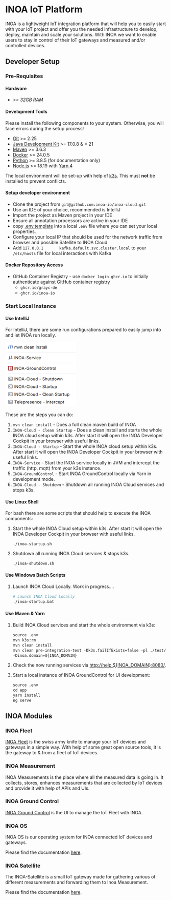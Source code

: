 # INOA IoT Platform

INOA is a lightweight IoT integration platform that
will help you to easily start with your IoT project and offer you the needed infrastructure to develop, deploy, maintain
and scale your solutions. With INOA we want to enable users to stay in control of their IoT gateways and measured and/or
controlled devices.

## Developer Setup

### Pre-Requisites

#### Hardware

* *>= 32GB RAM*

#### Development Tools

Please install the following components to your system. Otherwise, you will face errors during the setup process!

* [Git](https://git-scm.com/) >= 2.25
* [Java Development Kit](https://openjdk.org/install/) >= 17.0.8 & < 21
* [Maven](https://maven.apache.org/) >= 3.6.3
* [Docker](https://www.docker.com/) >= 24.0.5
* [Python](https://www.python.org/) >= 3.8.5 (for documentation only)
* [Node.js](https://nodejs.org/en/download/package-manager) >= 18.19 with [Yarn 4](https://yarnpkg.com/getting-started/install)

The local environment will be set-up with help of [k3s](https://k3s.io/). This must **not** be installed to prevent conflicts.

#### Setup developer environment

* Clone the project from `git@github.com:inoa-io/inoa-cloud.git`
* Use an IDE of your choice, recommended is IntelliJ
* Import the project as Maven project in your IDE
* Ensure all annotation processors are active in your IDE
* copy [.env.template](.env.template) into a local `.env` file where you can set your local properties.
* Configure your local IP that should be used for the network traffic from browser and possible Satellite to INOA Cloud
* Add `127.0.0.1       kafka.default.svc.cluster.local` to your `/etc/hosts` file for local interactions with Kafka

#### Docker Repository Access

* GitHub Container Registry - use `docker login ghcr.io` to initially authenticate against GitHub container registry
  * `ghcr.io/grayc-de`
  * `ghcr.io/inoa-io`

### Start Local Instance

#### Use IntelliJ

For IntelliJ, there are some run configurations prepared to easily jump into and let INOA run locally.

![intellij-run](docs/assets/intellij-run.png)

These are the steps you can do:

1. `mvn clean install` - Does a full clean maven build of INOA
2. `INOA-Cloud - Clean Startup` - Does a clean install and starts the whole INOA cloud setup within k3s. After start it will open the INOA Developer Cockpit in your browser with useful links.
3. `INOA-Cloud - Startup` - Start the whole INOA cloud setup within k3s. After start it will open the INOA Developer Cockpit in your browser with useful links.
4. `INOA-Service` - Start the INOA service locally in JVM and intercept the traffic (http, mqtt) from your k3s instance.
5. `INOA-GroundControl` - Start INOA GroundControl locally via Yarn in development mode.
6. `INOA-Cloud - Shutdown` - Shutdown all running INOA Cloud services and stops k3s.

#### Use Linux Shell

For bash there are some scripts that should help to execute the INOA components:

1. Start the whole INOA Cloud setup within k3s. After start it will open the INOA Developer Cockpit in your browser with useful links.

   ```shell
   ./inoa-startup.sh
   ```
2. Shutdown all running INOA Cloud services & stops k3s.

   ```shell
   ./inoa-shutdown.sh
   ```

#### Use Windows Batch Scripts

1. Launch INOA Cloud Locally. Work in progress....

   ```bash
   # Launch INOA Cloud Locally
   ./inoa-startup.bat
   ```

#### Use Maven & Yarn

1. Build INOA Cloud services and start the whole environment via k3s:

   ```shell
   source .env
   mvn k3s:rm
   mvn clean install
   mvn clean pre-integration-test -Dk3s.failIfExists=false -pl ./test/ -Dinoa.domain=${INOA_DOMAIN}
   ```
2. Check the now running services via [http://help.${INOA_DOMAIN}:8080/](http://help.127.0.0.1.nip.io:8080/).
3. Start a local instance of INOA GroundControl for UI development:

   ```shell
   source .env
   cd app
   yarn install
   ng serve
   ```

## INOA Modules

### INOA Fleet

[INOA Fleet](service/README.md) is the swiss army knife to manage your IoT devices and gateways in a simple way. With help of some great open
source tools, it is the gateway to & from a fleet of IoT devices.

### INOA Measurement

INOA Measurements is the place where all the measured data is going in. It collects, stores, enhances measurements that
are collected by IoT devices and provide it with help of APIs and UIs.

### INOA Ground Control

[INOA Ground Control](app/README.md) is the UI to manage the IoT Fleet with INOA.

### INOA OS

INOA OS is our operating system for INOA connected IoT devices and gateways.

Please find the documentation [here](https://inoa-io.github.io/inoa-os-esp32/).

### INOA Satellite

The INOA-Satellite is a small IoT gateway made for gathering various of different measurements and forwarding them to Inoa
Measurement.

Please find the documentation [here](https://inoa-io.github.io/satellite/).
